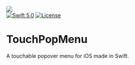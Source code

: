 <div style="display: block; margin: 0 auto">
  <img src="https://raw.githubusercontent.com/mixable/TouchPopMenu/master/TouchPopMenu-logo.png" />
</div

[![Swift 5.0](https://img.shields.io/badge/swift-5.0-red.svg?style=flat)](https://developer.apple.com/swift)
[![License](https://img.shields.io/badge/license-MIT-lightgrey.svg)](https://opensource.org/licenses/MIT)

# TouchPopMenu
A touchable popover menu for iOS made in Swift.
